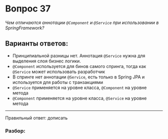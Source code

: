 # Вопрос 37
_Чем отличаются аннотации `@Component` и `@Service` при использовании в SpringFramework?_

## Варианты ответов:

- Принципиальной разницы нет. Аннотация `@Service` нужна для выделения слоя бизнес логики.
- `@Component` используется для бинов самого спринга, тогда как `@Service` может использовать разработчик
- В спринге нет аннотации `@Service`, есть только в Spring JPA и используется для работы с транзакциями
- `@Service` применяется на уровне класса, `@Component` на уровне метода
- `@Component` применяется на уровне класса, `@Service` на уровне метода

___

Правильный ответ: дописать

### Разбор: